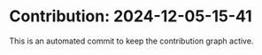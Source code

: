 # Contribution: 2024-12-05-15-41
This is an automated commit to keep the contribution graph active.
